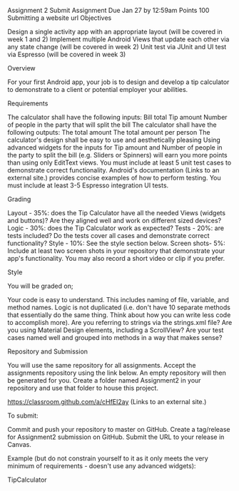 Assignment 2
Submit Assignment
Due Jan 27 by 12:59am  Points 100  Submitting a website url
Objectives

Design a single activity app with an appropriate layout (will be covered in week 1 and 2)
Implement multiple Android Views that update each other via any state change (will be covered in week 2)
Unit test via JUnit and UI test via Espresso (will be covered in week 3)
 

Overview

For your first Android app, your job is to design and develop a tip calculator to demonstrate to a client or potential employer your abilities.

 

Requirements

The calculator shall have the following inputs:
Bill total
Tip amount
Number of people in the party that will split the bill
The calculator shall have the following outputs:
The total amount
The total amount per person
The calculator's design shall be easy to use and aesthetically pleasing
Using advanced widgets for the inputs for Tip amount and Number of people in the party to split the bill (e.g. Sliders or Spinners) will earn you more points than using only EditText views.
You must include at least 5 unit test cases to demonstrate correct functionality.  Android's documentation (Links to an external site.) provides concise examples of how to perform testing.
You must include at least 3-5 Espresso integration UI tests.
         

Grading

Layout - 35%: does the Tip Calculator have all the needed Views (widgets and buttons)? Are they aligned well and work on different sized devices?
Logic - 30%: does the Tip Calculator work as expected?
Tests - 20%: are tests included? Do the tests cover all cases and demonstrate correct functionality?
Style - 10%: See the style section below.
Screen shots- 5%: Include at least two screen shots in your repository that demonstrate your app's functionality.  You may also record a short video or clip if you prefer.
 

Style

You will be graded on;

Your code is easy to understand. This includes naming of file, variable, and method names.
Logic is not duplicated (i.e. don't have 10 separate methods that essentially do the same thing.  Think about how you can write less code to accomplish more).
Are you referring to strings via the strings.xml file?
Are you using Material Design elements, including a ScrollView?
Are your test cases named well and grouped into methods in a way that makes sense?
 

Repository and Submission

You will use the same repository for all assignments.  Accept the assignments repository using the link below.  An empty repository will then be generated for you.  Create a folder named Assignment2 in your repository and use that folder to house this project.

https://classroom.github.com/a/cHfEI2ay (Links to an external site.)

To submit:

Commit and push your repository to master on GitHub.
Create a tag/release for Assignment2 submission on GitHub.
Submit the URL to your release in Canvas.
 

Example (but do not constrain yourself to it as it only meets the very minimum of requirements - doesn't use any advanced widgets):

 

TipCalculator


